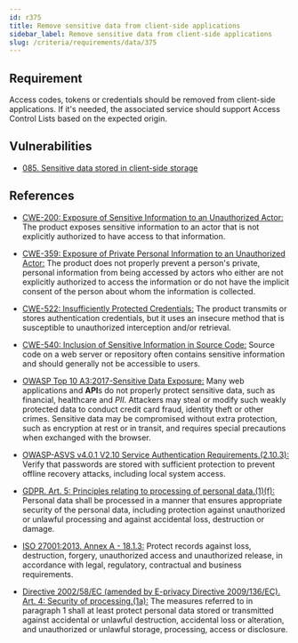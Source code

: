```yaml
---
id: r375
title: Remove sensitive data from client-side applications
sidebar_label: Remove sensitive data from client-side applications
slug: /criteria/requirements/data/375
---
```


## Requirement

Access codes, tokens or credentials
should be removed from client-side applications.
If it's needed,
the associated service
should support Access Control Lists
based on the expected origin.

## Vulnerabilities

- [085. Sensitive data stored in client-side storage](/criteria/vulnerabilities/085)

## References

- [CWE-200: Exposure of Sensitive Information to an Unauthorized Actor:](https://cwe.mitre.org/data/definitions/200.html)
The product exposes sensitive information
to an actor that is not explicitly authorized
to have access to that information.

- [CWE-359: Exposure of Private Personal Information to an Unauthorized Actor:](https://cwe.mitre.org/data/definitions/359.html)
The product does not properly prevent
a person's private,
personal information
from being accessed by actors
who either are not explicitly authorized
to access the information
or do not have the implicit consent of the person
about whom the information is collected.

- [CWE-522: Insufficiently Protected Credentials:](https://cwe.mitre.org/data/definitions/522.html)
The product transmits
or stores authentication credentials,
but it uses an insecure method
that is susceptible to unauthorized interception
and/or retrieval.

- [CWE-540: Inclusion of Sensitive Information in Source Code:](https://cwe.mitre.org/data/definitions/540.html)
Source code on a web server
or repository often contains sensitive information
and should generally not be accessible to users.

- [OWASP Top 10 A3:2017-Sensitive Data Exposure:](https://owasp.org/www-project-top-ten/OWASP_Top_Ten_2017/Top_10-2017_A3-Sensitive_Data_Exposure)
Many web applications and **API**s
do not properly protect sensitive data,
such as financial,
healthcare and *PII*.
Attackers may steal
or modify such weakly protected data
to conduct credit card fraud,
identity theft or other crimes.
Sensitive data may be compromised
without extra protection,
such as encryption at rest or in transit,
and requires special precautions
when exchanged with the browser.

- [OWASP-ASVS v4.0.1 V2.10 Service Authentication Requirements.(2.10.3):](https://owasp.org/www-pdf-archive/OWASP_Application_Security_Verification_Standard_4.0-en.pdf)
Verify that passwords are stored
with sufficient protection
to prevent offline recovery attacks,
including local system access.

- [GDPR. Art. 5: Principles relating to processing of personal data.(1)(f):](https://gdpr-info.eu/art-5-gdpr/)
Personal data shall be processed in a manner
that ensures appropriate security
of the personal data,
including protection against unauthorized
or unlawful processing
and against accidental loss,
destruction or damage.

- [ISO 27001:2013. Annex A - 18.1.3:](https://www.iso.org/obp/ui/#iso:std:54534:en)
Protect records against loss,
destruction, forgery,
unauthorized access
and unauthorized release,
in accordance with legal,
regulatory, contractual
and business requirements.

- [Directive 2002/58/EC (amended by E-privacy Directive 2009/136/EC). Art. 4: Security of processing.(1a):](https://eur-lex.europa.eu/legal-content/EN/TXT/PDF/?uri=CELEX:02002L0058-20091219)
The measures referred to
in paragraph 1 shall at least protect
personal data stored or transmitted
against accidental or unlawful destruction,
accidental loss or alteration,
and unauthorized or unlawful storage,
processing, access or disclosure.
